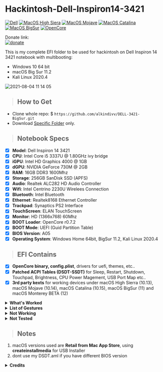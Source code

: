 # Hackintosh-Dell-Inspiron14-3421

[![Dell](https://img.shields.io/badge/Dell-3421-blue.svg)](https://www.jagatreview.com/2013/09/review-dell-inspiron-3421-notebook-touch-ulv-dengan-kapasitas-baterai-tinggi/)
[![MacOS High Siera](https://img.shields.io/badge/HighSiera-10.15-red.svg)](https://www.apple.com/)
[![MacOS Mojave](https://img.shields.io/badge/Mojave-10.14-red.svg)](https://www.apple.com/)
[![MacOS Catalina](https://img.shields.io/badge/Catalina-10.15-red.svg)](https://www.apple.com/)
[![MacOS BigSur](https://img.shields.io/badge/Big_Sur-11.5-red.svg)](https://www.apple.com/)
[![OpenCore](https://img.shields.io/badge/OpenCore-0.7.2-blue.svg)](https://github.com/acidanthera/OpenCorePkg/releases/latest)

Donate link:  
[![donate](https://img.shields.io/badge/-buy%20me%20a%20coffee-orange)](https://www.paypal.me/alkindiwilagabrata)

This is my complete EFI folder to be used for hackintosh on Dell Inspiron 14 3421 notebook with multibooting:
- Windows 10 64 bit
- macOS Big Sur 11.2
- Kali Linux 2020.4
 
![2021-08-04 11 14 05](https://user-images.githubusercontent.com/66145311/128124868-12198fb3-b5da-4e93-82bc-3b7c8db2fd4e.jpg)

 
> ## How to Get
- Clone whole repo: $ `https://github.com/alkindivv/DELL-3421-BigSur.git`
- Download [Specific Folder](https://minhaskamal.github.io/DownGit/#/home?url=https://github.com/alkindivv/DELL-3421-BigSur.git) only.
 
> ## Notebook Specs

- [x] <b>Model</b>: Dell Inspiron 14 3421 
- [x] <b>CPU</b>: Intel Core i5 3337U @ 1.80GHz ivy bridge
- [x] <b>iGPU</b>: Intel HD Graphics 4000 @ 1GB
- [x] <b>dGPU</b>: NVIDIA GeForce 730M @ 2GB
- [x] <b>RAM</b>: 16GB DDR3 1600Mhz
- [x] <b>Storage</b>: 256GB SanDisk SSD  (APFS)
- [x] <b>Audio</b>: Realtek ALC282 HD Audio Controller
- [x] <b>Wifi</b>: Intel Centrino 2230U Wirelees Connection
- [x] <b>Bluetooth</b>: Intel Bluetooth
- [x] <b>Ethernet</b>: Realtek8168 Ethernet Controller
- [x] <b>Trackpad</b>: Synaptics PS2 Interface
- [x] <b>TouchScreen</b>: ELAN TouchScreen
- [x] <b>Monitor</b>: HD (1366x768) 60Mhz
- [x] <b>BOOT Loader</b>: OpenCore r0.7.2
- [x] <b>BOOT Mode</b>: UEFI (Guid Partition Table)
- [x] <b>BIOS Version</b>: A05 
- [x] <b>Operating System</b>: Windows Home 64bit, BigSur 11.2, Kali Linux 2020.4
 
> ## EFI Contains
- [x] <b>OpenCore binary, config.plist</b>, drivers for uefi, themes, etc..
- [x] <b>Patched ACPI Tables (DSDT-SSDT)</b> for Sleep, Restart, Shutdown, Touchpad, Brightness, CPU Power Magement, USB Port Map etc..
- [x] <b>3rd party kexts</b> for working devices under macOS High Sierra (10.13), macOS Mojave (10.14), macOS Catalina (10.15), macOS BigSur (11) and macOS Monterey BETA (12)
 
<details>
<summary><strong> What's Worked </strong></summary>
<br>

| Feature                              | Status | Dependency          |
| :----------------------------------- | ------ | ------------------- |
| QE/CI Enabled Graphics               | ✅   | DSDT Inject + WhateverGreen.kext |
| Brightness Adjustments               | ✅   | PNLF DSDT Patch + WhateverGreen.kext |
| FN Keys                 | ✅   | DSDT Patch |
| CPU Power Management               | ✅   | ssdtPRGen Patch |
| Realtek ALC282 Audio out             | ✅   | HDEF DSDT Patch + AppleALC.kext |
| WiFi Intel Centrino 2230U           |   ✅   |  Airportitwlm.kext | 
| Ethernet Realtek                     | ✅ |  RealtekRTL8100.kext | 
| Bluetooth                             |   ✅ |  IntelBluetoothInjector.kext + IntelBluetoothFirmware.kext | 
| Synpatics TouchPad and Track Point     | ✅   | ApplePS2SmartTouchPad.kext + VoodoRMI.kext |
| Battery Indicator                    | ✅   | ECEnabler.kext + Lilu.kext |
| WebCam                               | ✅   | Native |
| USB2.0 Port + USB 3.0 Port           | ✅   | DSDT Patch |
| Sleep and Wake                       | ✅   | DSDT Patch |
| Mac App Store Access                 | ✅   | Set BSD name to en0 |
| iMessage and FaceTime                | ✅   | Native |

</details>

<details>
<summary><strong> List of Gestures </strong></summary>
<br>

| Feature                              | Status | Dependency          |
| :----------------------------------- | ------ | ------------------- |
| 2 Finger Swipe Left and Right                 | ✅   | Normal Gestures. |
| 3 Finger Swipe Left and Right                  |  ❌  | Unsupprted. |
| 3 Finger Swipe Up And Down                    |  ❌  | Unsupported. |
| 4 Finger Swipe Up And Down                   |  ❌  | Unsupported. |


</details>
 
<details>
<summary><strong> Not Working </strong></summary>
<br>

| Feature                              | Status | Dependency          |
| :----------------------------------- | ------ | ------------------- |
| NVIDIA GeForce GT730M               | ❌   | Nvidia Optimus isn’t supported on any macOS Version  |
| Bluetooth              | ❌   | Stopped Working after wake from Sleep |
| TouchScreen          | ❌   | Disabled for Better Battrey Power Consumption |


</details>
 
<details>
<summary><strong> Not Tested </strong></summary>
<br>

| Feature                              | Status | Dependency          |
| :----------------------------------- | ------ | ------------------- |
| HDMI out              | ❌   | I don't have any External Monitor. |



</details>
 
> ## Notes

1. macOS versions used are <b>Retail from Mac App Store</b>, using <b>createinstallmedia</b> for USB Installer
2. dont use my DSDT.aml if you have different BIOS version

<details>
<summary><strong> Credits </strong></summary>
<br>

- [Apple](https://www.apple.com) for macOS.
- [Acidanthera](https://github.com/acidanthera) for all the kexts/utilities that they made.
- [Rehabman](https://github.com/RehabMan) and [Daliansky](https://github.com/daliansky) for the patches and guides and kexts.
- [Dortania](https://github.com/dortania) for for the OpenCore Install Guide.
- [Piker-Alpha](https://github.com/Piker-Alpha) For ssdtPRGen

</details>
